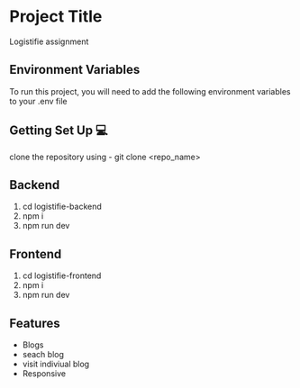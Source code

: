 # Project Title

Logistifie assignment

## Environment Variables

To run this project, you will need to add the following environment variables to your .env file

## Getting Set Up 💻

clone the repository using -
git clone <repo_name>

## Backend

1. cd logistifie-backend
2. npm i
3. npm run dev

## Frontend

1. cd logistifie-frontend
2. npm i
3. npm run dev

## Features

- Blogs
- seach blog
- visit indiviual blog
- Responsive
